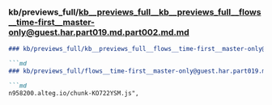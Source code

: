 ### kb/previews_full/kb__previews_full__kb__previews_full__flows__time-first__master-only@guest.har.part019.md.part002.md.md

```md
### kb/previews_full/kb__previews_full__flows__time-first__master-only@guest.har.part019.md.part002.md

```md
### kb/previews_full/flows__time-first__master-only@guest.har.part019.md (part 002)

```md
n958200.alteg.io/chunk-KO722YSM.js",
                          
```

```

```

```
